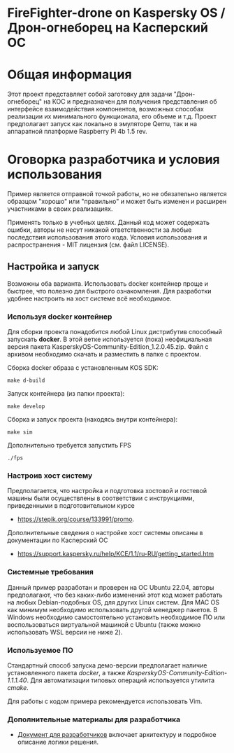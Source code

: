 # FireFighter-drone on Kaspersky OS / Дрон-огнеборец на Касперский ОС
# Общая информация

Этот проект представляет собой заготовку для задачи "Дрон-огнеборец" на КОС и предназначен для получения представления об интерфейсе взаимодействия компонентов, возможных способах реализации их минимального функционала, его объеме и т.д.
Проект предполагает запуск как локально в эмуляторе Qemu, так и на аппаратной платформе Raspberry Pi 4b 1.5 rev.

# Оговорка разработчика и условия использования

Пример является отправной точкой работы, но не обязательно является образцом "хорошо" или "правильно" и может быть изменен и расширен участниками в своих реализациях.

Применять только в учебных целях. Данный код может содержать ошибки, авторы не несут никакой ответственности за любые последствия использования этого кода.
Условия использования и распространения - MIT лицензия (см. файл LICENSE).

## Настройка и запуск

Возможны оба варианта. Использовать docker контейнер проще и быстрее, что полезно для быстрого ознакомления.
Для разработки удобнее настроить на хост системе всё необходимое.

### Используя docker контейнер
Для сборки проекта понадобится любой Linux дистрибутив способный запускать **docker**.
В этой ветке используется (пока) неофициальная версия пакета KasperskyOS-Community-Edition_1.2.0.45.zip. Файл с архивом необходимо скачать и разместить в папке с проектом.

Сборка docker образа с установленным KOS SDK:
```
make d-build
```
Запуск контейнера (из папки проекта):
```
make develop
```
Сборка и запуск проекта (находясь внутри контейнера):
```
make sim
```
Дополнительно требуется запустить FPS
```
./fps
```

### Настроив хост систему

Предполагается, что настройка и подготовка хостовой и гостевой машины были осуществлены в соответствии с инструкциями, приведенными в подготовительном курсе 
  - https://stepik.org/course/133991/promo.

Дополнительные сведения о настройке хост системы описаны в документации по Касперский ОС 
  - https://support.kaspersky.ru/help/KCE/1.1/ru-RU/getting_started.htm

### Системные требования

Данный пример разработан и проверен на ОС Ubuntu 22.04, авторы предполагают, что без каких-либо изменений этот код может работать на любых Debian-подобных OS, для других Linux систем. Для MAC OS как минимум необходимо использовать другой менеджер пакетов. В Windows необходимо самостоятельно установить необходимое ПО или воспользоваться виртуальной машиной с Ubuntu (также можно использовать WSL версии не ниже 2).

### Используемое ПО

Стандартный способ запуска демо-версии предполагает наличие установленного пакета *docker*, а также *KasperskyOS-Community-Edition-1.1.1.40*. Для автоматизации типовых операций используется утилита *cmake*.

Для работы с кодом примера рекомендуется использовать Vim.

### Дополнительные материалы для разработчика
- [Документ для разработчиков](./docs/dev.md) включает архитектуру и подробное описание логики решения.

